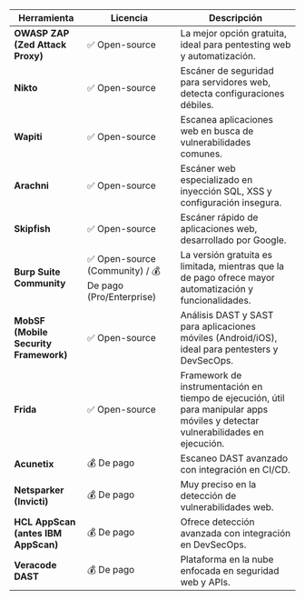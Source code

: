 | Herramienta                         | Licencia                                                | Descripción                                                                                           |
|------------------------------------|----------------------------------------------------------|-------------------------------------------------------------------------------------------------------|
| **OWASP ZAP (Zed Attack Proxy)**    | ✅ Open-source                                           | La mejor opción gratuita, ideal para pentesting web y automatización.                                 |
| **Nikto**                           | ✅ Open-source                                           | Escáner de seguridad para servidores web, detecta configuraciones débiles.                            |
| **Wapiti**                          | ✅ Open-source                                           | Escanea aplicaciones web en busca de vulnerabilidades comunes.                                       |
| **Arachni**                         | ✅ Open-source                                           | Escáner web especializado en inyección SQL, XSS y configuración insegura.                             |
| **Skipfish**                        | ✅ Open-source                                           | Escáner rápido de aplicaciones web, desarrollado por Google.                                          |
| **Burp Suite Community**           | ✅ Open-source (Community) / 💰 De pago (Pro/Enterprise) | La versión gratuita es limitada, mientras que la de pago ofrece mayor automatización y funcionalidades. |
| **MobSF (Mobile Security Framework)** | ✅ Open-source                                         | Análisis DAST y SAST para aplicaciones móviles (Android/iOS), ideal para pentesters y DevSecOps.       |
| **Frida**                           | ✅ Open-source                                           | Framework de instrumentación en tiempo de ejecución, útil para manipular apps móviles y detectar vulnerabilidades en ejecución. |
| **Acunetix**                        | 💰 De pago                                               | Escaneo DAST avanzado con integración en CI/CD.                                                       |
| **Netsparker (Invicti)**           | 💰 De pago                                               | Muy preciso en la detección de vulnerabilidades web.                                                  |
| **HCL AppScan (antes IBM AppScan)** | 💰 De pago                                              | Ofrece detección avanzada con integración en DevSecOps.                                               |
| **Veracode DAST**                   | 💰 De pago                                               | Plataforma en la nube enfocada en seguridad web y APIs.                                               |
